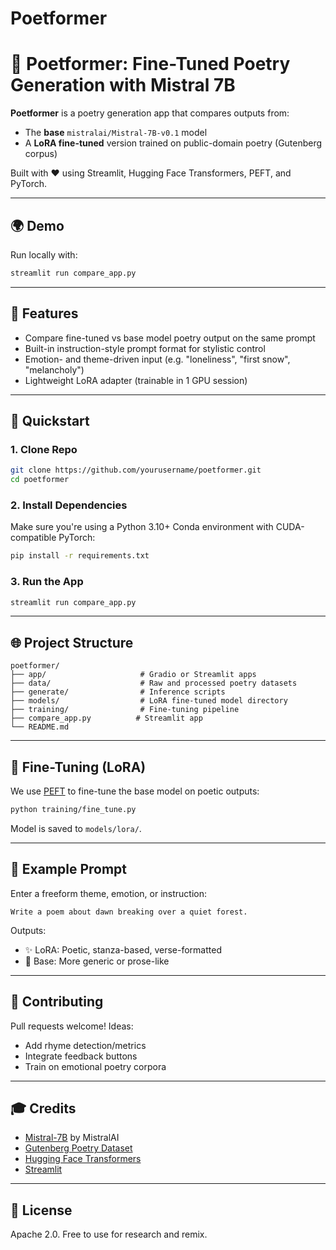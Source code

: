 # Poetformer
# 🌟 Poetformer: Fine-Tuned Poetry Generation with Mistral 7B

**Poetformer** is a poetry generation app that compares outputs from:
- The **base** `mistralai/Mistral-7B-v0.1` model
- A **LoRA fine-tuned** version trained on public-domain poetry (Gutenberg corpus)

Built with ❤️ using Streamlit, Hugging Face Transformers, PEFT, and PyTorch.

---

## 🌍 Demo

Run locally with:
```bash
streamlit run compare_app.py
```

---

## 🔧 Features

- Compare fine-tuned vs base model poetry output on the same prompt
- Built-in instruction-style prompt format for stylistic control
- Emotion- and theme-driven input (e.g. "loneliness", "first snow", "melancholy")
- Lightweight LoRA adapter (trainable in 1 GPU session)

---

## 🚀 Quickstart

### 1. Clone Repo
```bash
git clone https://github.com/yourusername/poetformer.git
cd poetformer
```

### 2. Install Dependencies
Make sure you're using a Python 3.10+ Conda environment with CUDA-compatible PyTorch:
```bash
pip install -r requirements.txt
```

### 3. Run the App
```bash
streamlit run compare_app.py
```

---

## 🌐 Project Structure

```
poetformer/
├── app/                     # Gradio or Streamlit apps
├── data/                    # Raw and processed poetry datasets
├── generate/                # Inference scripts
├── models/                  # LoRA fine-tuned model directory
├── training/                # Fine-tuning pipeline
├── compare_app.py          # Streamlit app
└── README.md
```

---

## 🔄 Fine-Tuning (LoRA)

We use [PEFT](https://github.com/huggingface/peft) to fine-tune the base model on poetic outputs:
```bash
python training/fine_tune.py
```

Model is saved to `models/lora/`.

---

## 🌈 Example Prompt

Enter a freeform theme, emotion, or instruction:
```
Write a poem about dawn breaking over a quiet forest.
```

Outputs:
- ✨ LoRA: Poetic, stanza-based, verse-formatted
- 🧱 Base: More generic or prose-like

---

## 🤝 Contributing

Pull requests welcome! Ideas:
- Add rhyme detection/metrics
- Integrate feedback buttons
- Train on emotional poetry corpora

---

## 🎓 Credits

- [Mistral-7B](https://huggingface.co/mistralai/Mistral-7B-v0.1) by MistralAI
- [Gutenberg Poetry Dataset](https://huggingface.co/datasets/biglam/gutenberg-poetry-corpus)
- [Hugging Face Transformers](https://huggingface.co/transformers)
- [Streamlit](https://streamlit.io/)

---

## 📅 License

Apache 2.0. Free to use for research and remix.
